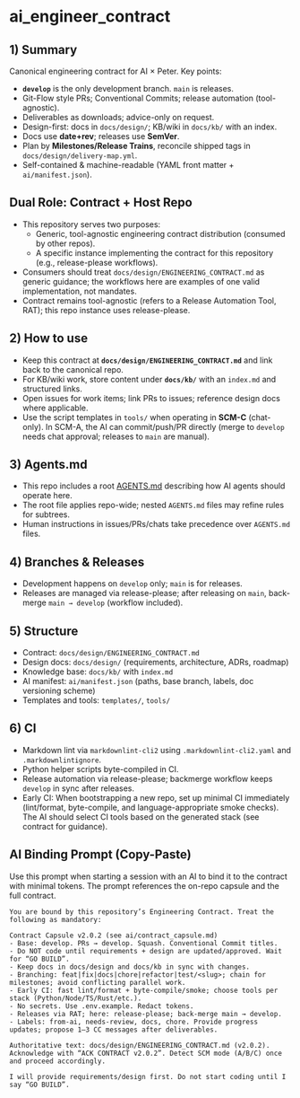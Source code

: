 # ai_engineer_contract

## 1) Summary

Canonical engineering contract for AI × Peter. Key points:

- **`develop`** is the only development branch. `main` is releases.
- Git-Flow style PRs; Conventional Commits; release automation (tool-agnostic).
- Deliverables as downloads; advice-only on request.
- Design-first: docs in `docs/design/`; KB/wiki in `docs/kb/` with an index.
- Docs use **date+rev**; releases use **SemVer**.
- Plan by **Milestones/Release Trains**, reconcile shipped tags in `docs/design/delivery-map.yml`.
- Self-contained & machine-readable (YAML front matter + `ai/manifest.json`).

## Dual Role: Contract + Host Repo

- This repository serves two purposes:
  - Generic, tool-agnostic engineering contract distribution (consumed by other repos).
  - A specific instance implementing the contract for this repository (e.g., release-please workflows).
- Consumers should treat `docs/design/ENGINEERING_CONTRACT.md` as generic guidance; the workflows here are examples of one valid implementation, not mandates.
- Contract remains tool-agnostic (refers to a Release Automation Tool, RAT); this repo instance uses release-please.

## 2) How to use

- Keep this contract at **`docs/design/ENGINEERING_CONTRACT.md`** and link back to the canonical repo.
- For KB/wiki work, store content under **`docs/kb/`** with an `index.md` and structured links.
- Open issues for work items; link PRs to issues; reference design docs where applicable.
- Use the script templates in `tools/` when operating in **SCM-C** (chat-only). In SCM-A, the AI can commit/push/PR directly (merge to `develop` needs chat approval; releases to `main` are manual).

## 3) Agents.md

- This repo includes a root [AGENTS.md](AGENTS.md) describing how AI agents should operate here.
- The root file applies repo-wide; nested `AGENTS.md` files may refine rules for subtrees.
- Human instructions in issues/PRs/chats take precedence over `AGENTS.md` files.

## 4) Branches & Releases

- Development happens on `develop` only; `main` is for releases.
- Releases are managed via release-please; after releasing on `main`, back-merge `main → develop` (workflow included).

## 5) Structure

- Contract: `docs/design/ENGINEERING_CONTRACT.md`
- Design docs: `docs/design/` (requirements, architecture, ADRs, roadmap)
- Knowledge base: `docs/kb/` with `index.md`
- AI manifest: `ai/manifest.json` (paths, base branch, labels, doc versioning scheme)
- Templates and tools: `templates/`, `tools/`

## 6) CI

- Markdown lint via `markdownlint-cli2` using `.markdownlint-cli2.yaml` and `.markdownlintignore`.
- Python helper scripts byte-compiled in CI.
- Release automation via release-please; backmerge workflow keeps `develop` in sync after releases.
- Early CI: When bootstrapping a new repo, set up minimal CI immediately (lint/format, byte-compile, and language-appropriate smoke checks). The AI should select CI tools based on the generated stack (see contract for guidance).

## AI Binding Prompt (Copy-Paste)

Use this prompt when starting a session with an AI to bind it to the contract with minimal tokens. The prompt references the on-repo capsule and the full contract.

```
You are bound by this repository’s Engineering Contract. Treat the following as mandatory:

Contract Capsule v2.0.2 (see ai/contract_capsule.md)
- Base: develop. PRs → develop. Squash. Conventional Commit titles.
- Do NOT code until requirements + design are updated/approved. Wait for “GO BUILD”.
- Keep docs in docs/design and docs/kb in sync with changes.
- Branching: feat|fix|docs|chore|refactor|test/<slug>; chain for milestones; avoid conflicting parallel work.
- Early CI: fast lint/format + byte-compile/smoke; choose tools per stack (Python/Node/TS/Rust/etc.).
- No secrets. Use .env.example. Redact tokens.
- Releases via RAT; here: release-please; back-merge main → develop.
- Labels: from-ai, needs-review, docs, chore. Provide progress updates; propose 1–3 CC messages after deliverables.

Authoritative text: docs/design/ENGINEERING_CONTRACT.md (v2.0.2). Acknowledge with “ACK CONTRACT v2.0.2”. Detect SCM mode (A/B/C) once and proceed accordingly.

I will provide requirements/design first. Do not start coding until I say “GO BUILD”.
```
